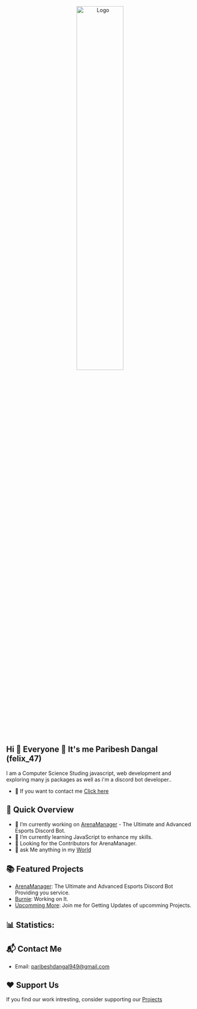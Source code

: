 <div align="center">
  <img src="https://media.discordapp.net/attachments/1199286559120314449/1206832212482326568/png.png?ex=65dd7115&is=65cafc15&hm=9f02ed3b829e34f93fa92204bd99251ff8bf9ac86561e7d8d8eeea7a50a40bfc&=&format=webp&quality=lossless&width=1024&height=393" alt="Logo" width="50%">
</div>


## Hi 👋 Everyone 👥 It's me Paribesh Dangal (felix_47)

I am a Computer Science Studing javascript, web development and exploring many js packages as well as i'm a discord bot developer..
- 🤙 If you want to contact me [Click here](https://discord.gg/Q52p7cuBHY)

## 🚀 Quick Overview

- 🔭 I’m currently working on [ArenaManager](https://github.com/arenamanagerofficial/arenamanager/blob/main/README.md) -  The Ultimate and Advanced Esports Discord Bot.
- 🌱 I’m currently learning JavaScript to enhance my skills.
- 👥 Looking for the Contributors for ArenaManager.
- 💬 ask Me anything in my [World](https://discord.gg/Q52p7cuBHY)
  
## 📚 Featured Projects 

- [ArenaManager](https://github.com/arenamanagerofficial/arenamanager/blob/main/README.md): The Ultimate and Advanced Esports Discord Bot Providing you service.
- [Burnie](): Working on It.
- [Upcomming More](https://discord.gg/Q52p7cuBHY): Join me for Getting Updates of upcomming Projects.

## 📊 Statistics: 


## 📬 Contact Me
- Email: paribeshdangal949@gmail.com

## ❤ Support Us

If you find our work intresting, consider supporting our [Projects](https://discord.gg/Q52p7cuBHY)

